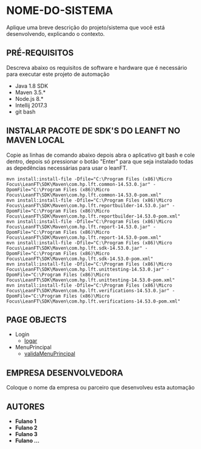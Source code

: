 # NOME-DO-SISTEMA

Aplique uma breve descrição do projeto/sistema que você está desenvolvendo, explicando o contexto.


## PRÉ-REQUISITOS

Descreva abaixo os requisitos de software e hardware que é necessário para executar este projeto de automação

*   Java 1.8 SDK
*   Maven 3.5.*
*   Node.js 8.*
*   Intellij 2017.3
*   git bash

## INSTALAR PACOTE DE SDK'S DO LEANFT NO MAVEN LOCAL

Copie as linhas de comando abaixo depois abra o aplicativo git bash e cole dentro, depois só pressionar o botão "Enter" para que seja instalado todas as depedências necessárias para usar o leanFT.

```
mvn install:install-file -Dfile="C:\Program Files (x86)\Micro Focus\LeanFT\SDK\Maven\com.hp.lft.common-14.53.0.jar" -DpomFile="C:\Program Files (x86)\Micro Focus\LeanFT\SDK\Maven\com.hp.lft.common-14.53.0-pom.xml" 
mvn install:install-file -Dfile="C:\Program Files (x86)\Micro Focus\LeanFT\SDK\Maven\com.hp.lft.reportbuilder-14.53.0.jar" -DpomFile="C:\Program Files (x86)\Micro Focus\LeanFT\SDK\Maven\com.hp.lft.reportbuilder-14.53.0-pom.xml" 
mvn install:install-file -Dfile="C:\Program Files (x86)\Micro Focus\LeanFT\SDK\Maven\com.hp.lft.report-14.53.0.jar" -DpomFile="C:\Program Files (x86)\Micro Focus\LeanFT\SDK\Maven\com.hp.lft.report-14.53.0-pom.xml" 
mvn install:install-file -Dfile="C:\Program Files (x86)\Micro Focus\LeanFT\SDK\Maven\com.hp.lft.sdk-14.53.0.jar" -DpomFile="C:\Program Files (x86)\Micro Focus\LeanFT\SDK\Maven\com.hp.lft.sdk-14.53.0-pom.xml" 
mvn install:install-file -Dfile="C:\Program Files (x86)\Micro Focus\LeanFT\SDK\Maven\com.hp.lft.unittesting-14.53.0.jar" -DpomFile="C:\Program Files (x86)\Micro Focus\LeanFT\SDK\Maven\com.hp.lft.unittesting-14.53.0-pom.xml" 
mvn install:install-file -Dfile="C:\Program Files (x86)\Micro Focus\LeanFT\SDK\Maven\com.hp.lft.verifications-14.53.0.jar" -DpomFile="C:\Program Files (x86)\Micro Focus\LeanFT\SDK\Maven\com.hp.lft.verifications-14.53.0-pom.xml"
```

## PAGE OBJECTS

*   Login
    * [logar](src/main/java/br/comprimecontrol/Login.java)
*   MenuPrincipal
    * [validaMenuPrincipal](src/main/java/br/comprimecontrol/MenuPrincipal.java)


## EMPRESA DESENVOLVEDORA

Coloque o nome da empresa ou parceiro que desenvolveu esta automação

## AUTORES

* **Fulano 1**
* **Fulano 2**
* **Fulano 3**
* **Fulano ...**